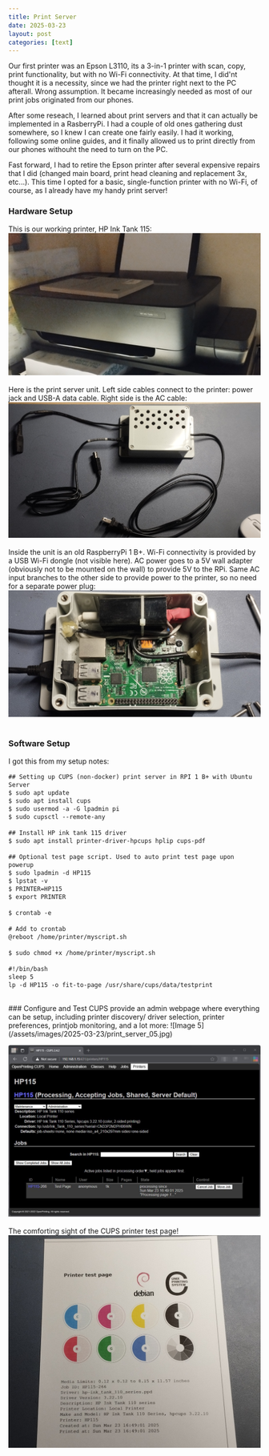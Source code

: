 ```yaml
---
title: Print Server
date: 2025-03-23
layout: post
categories: [text]
---
```

Our first printer was an Epson L3110, its a 3-in-1 printer with scan, copy, print functionality, but with no Wi-Fi connectivity. At that time, I did'nt thought it is a necessity, since we had the printer right next to the PC afterall. Wrong assumption. It became increasingly needed as most of our print jobs originated from our phones.

After some reseach, I learned about print servers and that it can actually be implemented in a RasberryPi. I had a couple of old ones gathering dust somewhere, so I knew I can create one fairly easily. I had it working, following some online guides, and it finally allowed us to print directly from our phones withouht the need to turn on the PC.

Fast forward, I had to retire the Epson printer after several expensive repairs that I did (changed main board, print head cleaning and replacement 3x, etc...). This time I opted for a basic, single-function printer with no Wi-Fi, of course, as I already have my handy print server!
<br>

### Hardware Setup

This is our working printer, HP Ink Tank 115:
![Image 1](/assets/images/2025-03-23/print_server_01.jpg)  
<br>
Here is the print server unit. Left side cables connect to the printer: power jack and USB-A data cable. Right side is the AC cable:
![Image 3](/assets/images/2025-03-23/print_server_03.jpg)  
<br>
Inside the unit is an old RaspberryPi 1 B+. Wi-Fi connectivity is provided by a USB Wi-Fi dongle (not visible here). AC power goes to a 5V wall adapter (obviously not to be mounted on the wall) to provide 5V to the RPi. Same AC input branches to the other side to provide power to the printer, so no need for a separate power plug:
![Image 4](/assets/images/2025-03-23/print_server_04.jpg)  
<br>

### Software Setup

I got this from my setup notes:

```
## Setting up CUPS (non-docker) print server in RPI 1 B+ with Ubuntu Server
$ sudo apt update
$ sudo apt install cups
$ sudo usermod -a -G lpadmin pi
$ sudo cupsctl --remote-any

## Install HP ink tank 115 driver 
$ sudo apt install printer-driver-hpcups hplip cups-pdf

## Optional test page script. Used to auto print test page upon powerup 
$ sudo lpadmin -d HP115
$ lpstat -v
$ PRINTER=HP115
$ export PRINTER

$ crontab -e

# Add to crontab
@reboot /home/printer/myscript.sh

$ sudo chmod +x /home/printer/myscript.sh

#!/bin/bash
sleep 5
lp -d HP115 -o fit-to-page /usr/share/cups/data/testprint

```
<br>
### Configure and Test
CUPS provide an admin webpage where everything can be setup, including printer discovery/ driver selection, printer preferences, printjob monitoring, and a lot more:
![Image 5](/assets/images/2025-03-23/print_server_05.jpg)  

![Image 6](/assets/images/2025-03-23/print_server_06.jpg)  
<br>
The comforting sight of the CUPS printer test page!
![Image 7](/assets/images/2025-03-23/print_server_07.jpg)  